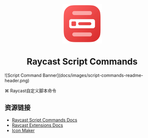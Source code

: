 <p align="center">
  <img src="docs/images/store-logo.webp" height="128">
  <h1 align="center">Raycast Script Commands</h1>
</p>
![Script Command Banner](docs/images/script-commands-readme-header.png)

 ⌘ Raycast自定义脚本命令

## 资源链接

- [Raycast Script Commands Docs](https://github.com/raycast/script-commands)
- [Raycast Extensions Docs](https://github.com/raycast/script-commands)
- [Icon Maker](https://www.ray.so/icon)
